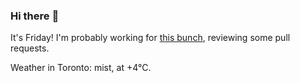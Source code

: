 ### Hi there :wave:

It's Friday! I'm probably working for [this bunch](https://github.com/kohofinancial), reviewing some pull requests.

Weather in Toronto: mist, at +4°C.
